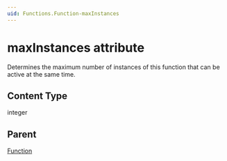 ```yaml
---
uid: Functions.Function-maxInstances
---
```


# maxInstances attribute

Determines the maximum number of instances of this function that can be active at the same time.

## Content Type

integer

## Parent

[Function](xref:Functions.Function)
